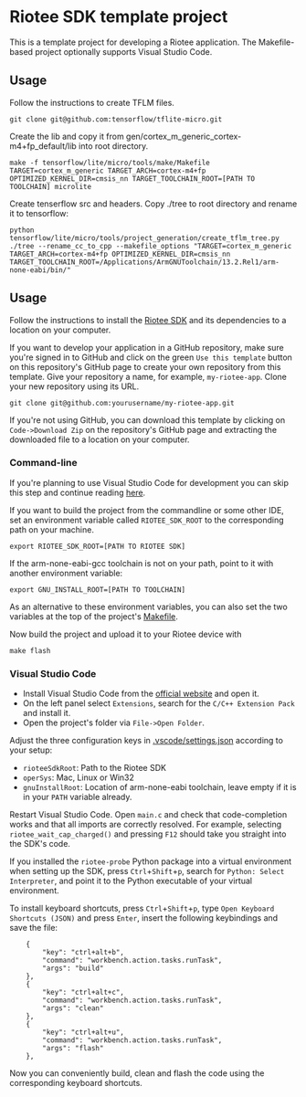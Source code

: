 # Riotee SDK template project

This is a template project for developing a Riotee application.
The Makefile-based project optionally supports Visual Studio Code.

## Usage

Follow the instructions to create TFLM files.

```shell
git clone git@github.com:tensorflow/tflite-micro.git
```

Create the lib and copy it from gen/cortex_m_generic_cortex-m4+fp_default/lib into root directory.

```shell
make -f tensorflow/lite/micro/tools/make/Makefile TARGET=cortex_m_generic TARGET_ARCH=cortex-m4+fp OPTIMIZED_KERNEL_DIR=cmsis_nn TARGET_TOOLCHAIN_ROOT=[PATH TO TOOLCHAIN] microlite
```

Create tenserflow src and headers. Copy ./tree to root directory and rename it to tensorflow:

```shell
python tensorflow/lite/micro/tools/project_generation/create_tflm_tree.py ./tree --rename_cc_to_cpp --makefile_options "TARGET=cortex_m_generic TARGET_ARCH=cortex-m4+fp OPTIMIZED_KERNEL_DIR=cmsis_nn TARGET_TOOLCHAIN_ROOT=/Applications/ArmGNUToolchain/13.2.Rel1/arm-none-eabi/bin/"
```

## Usage

Follow the instructions to install the [Riotee SDK](https://github.com/NessieCircuits/Riotee_Runtime) and its dependencies to a location on your computer.

If you want to develop your application in a GitHub repository, make sure you're signed in to GitHub and click on the green `Use this template` button on this repository's GitHub page to create your own repository from this template.
Give your repository a name, for example, `my-riotee-app`.
Clone your new repository using its URL.

```shell
git clone git@github.com:yourusername/my-riotee-app.git
```

If you're not using GitHub, you can download this template by clicking on `Code->Download Zip` on the repository's GitHub page and extracting the downloaded file to a location on your computer.

### Command-line

If you're planning to use Visual Studio Code for development you can skip this step and continue reading [here](#visual-studio-code).

If you want to build the project from the commandline or some other IDE, set an environment variable called `RIOTEE_SDK_ROOT` to the corresponding path on your machine.

```shell
export RIOTEE_SDK_ROOT=[PATH TO RIOTEE SDK]
```

If the arm-none-eabi-gcc toolchain is not on your path, point to it with another environment variable:

```shell
export GNU_INSTALL_ROOT=[PATH TO TOOLCHAIN]
```

As an alternative to these environment variables, you can also set the two variables at the top of the project's [Makefile](./Makefile).

Now build the project and upload it to your Riotee device with

```
make flash
```

### Visual Studio Code

- Install Visual Studio Code from the [official website](https://code.visualstudio.com/) and open it.
- On the left panel select `Extensions`, search for the `C/C++ Extension Pack` and install it.
- Open the project's folder via `File->Open Folder`.

Adjust the three configuration keys in [.vscode/settings.json](.vscode/settings.json) according to your setup:

- `rioteeSdkRoot`: Path to the Riotee SDK
- `operSys`: Mac, Linux or Win32
- `gnuInstallRoot`: Location of arm-none-eabi toolchain, leave empty if it is in your `PATH` variable already.

Restart Visual Studio Code.
Open `main.c` and check that code-completion works and that all imports are correctly resolved. For example, selecting `riotee_wait_cap_charged()` and pressing `F12` should take you straight into the SDK's code.

If you installed the `riotee-probe` Python package into a virtual environment when setting up the SDK, press `Ctrl`+`Shift`+`p`, search for `Python: Select Interpreter`, and point it to the Python executable of your virtual environment.

To install keyboard shortcuts, press `Ctrl`+`Shift`+`p`, type `Open Keyboard Shortcuts (JSON)` and press `Enter`, insert the following keybindings and save the file:

```
    {
        "key": "ctrl+alt+b",
        "command": "workbench.action.tasks.runTask",
        "args": "build"
    },
    {
        "key": "ctrl+alt+c",
        "command": "workbench.action.tasks.runTask",
        "args": "clean"
    },
    {
        "key": "ctrl+alt+u",
        "command": "workbench.action.tasks.runTask",
        "args": "flash"
    },
```

Now you can conveniently build, clean and flash the code using the corresponding keyboard shortcuts.
